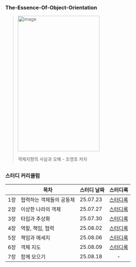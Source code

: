 ### The-Essence-Of-Object-Orientation
> <img width="258" height="428" alt="image" src="https://github.com/user-attachments/assets/712e85fa-818b-4785-9d23-a3c7f63d2898" />
>
> 객체지향의 사실과 오해 - 조영호 저자

##

### 스터디 커리큘럼
| | 목차 | 스터디 날짜 | 스터디록 |
|---|---|---|:---:|
|1장| 협력하는 객체들의 공동체| 25.07.23 | [스터디록](https://silk-vanilla-48e.notion.site/1-239f22fbe5c180d4bd40e3740f841509?source=copy_link) |
|2장| 이상한 나라의 객체| 25.07.27 | [스터디록](https://silk-vanilla-48e.notion.site/2-23df22fbe5c180bba2cff94f1c3709fa?source=copy_link) |
|3장| 타입과 추상화| 25.07.30 | [스터디록](https://silk-vanilla-48e.notion.site/3-240f22fbe5c18011b809e9b4b269c4f0?source=copy_link) |
|4장| 역할, 책임, 협력| 25.08.02 | [스터디록](https://silk-vanilla-48e.notion.site/4-243f22fbe5c180568483c88350f36e91?source=copy_link) |
|5장| 책임과 메세지| 25.08.06 | [스터디록](https://silk-vanilla-48e.notion.site/5-247f22fbe5c18080b07dc9045ab9d646?source=copy_link) |
|6장| 객체 지도| 25.08.09 | [스터디록](https://silk-vanilla-48e.notion.site/6-24af22fbe5c18065b818e7cfbb210545?source=copy_link) |
|7장| 함께 모으기| 25.08.18 | - |

